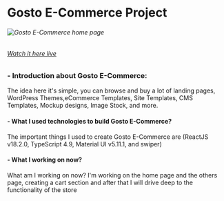 # **Gosto E-Commerce Project**

###### ![Gosto E-Commerce home page](https://i.ibb.co/JCNFNXb/gosto-ecommerce.webp)

###### [Watch it here live](https://devmaheremad.github.io/gosto-ecommerce/)

### - Introduction about Gosto E-Commerce:

The idea here it's simple, you can browse and buy a lot of landing pages, WordPress Themes,eCommerce Templates, Site Templates, CMS Templates, Mockup designs, Image Stock, and more.

#### - What I used technologies to build Gosto E-Commerce?

The important things I used to create Gosto E-Commerce are (ReactJS v18.2.0, TypeScript 4.9, Material UI v5.11.1, and swiper)

#### - What I working on now?

What am I working on now?
I'm working on the home page and the others page, creating a cart section and after that I will drive deep to the functionality of the store
